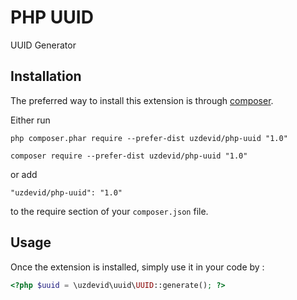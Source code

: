 PHP UUID
========
UUID Generator

Installation
------------

The preferred way to install this extension is through [composer](http://getcomposer.org/download/).

Either run

```
php composer.phar require --prefer-dist uzdevid/php-uuid "1.0"
```

```
composer require --prefer-dist uzdevid/php-uuid "1.0"
```

or add

```
"uzdevid/php-uuid": "1.0"
```

to the require section of your `composer.json` file.


Usage
-----

Once the extension is installed, simply use it in your code by  :

```php
<?php $uuid = \uzdevid\uuid\UUID::generate(); ?>
```